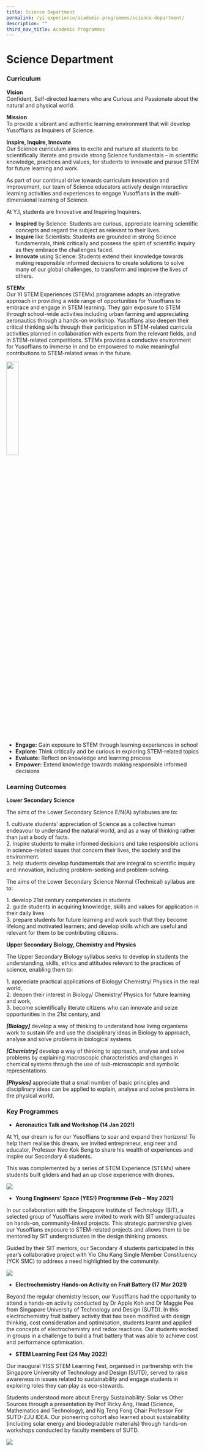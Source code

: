 ```yaml
---
title: Science Department
permalink: /yi-experience/academic-programmes/science-department/
description: ""
third_nav_title: Academic Programmes
---
```

# **Science Department**

### Curriculum

**Vision**    
Confident, Self-directed learners who are Curious and Passionate about the natural and physical world.

**Mission**    
To provide a vibrant and authentic learning environment that will develop Yusoffians as Inquirers of Science.

**Inspire, Inquire, Innovate**    
Our Science curriculum aims to excite and nurture all students to be scientifically literate and provide strong Science fundamentals – in scientific knowledge, practices and values, for students to innovate and pursue STEM for future learning and work.

As part of our continual drive towards curriculum innovation and improvement, our team of Science educators actively design interactive learning activities and experiences to engage Yusoffians in the multi-dimensional learning of Science.

At Y.I, students are Innovative and Inspiring Inquirers.

*   **Inspired** by Science: Students are curious, appreciate learning scientific concepts and regard the subject as relevant to their lives.
*   **Inquire** like Scientists: Students are grounded in strong Science fundamentals, think critically and possess the spirit of scientific inquiry as they embrace the challenges faced.
*   **Innovate** using Science: Students extend their knowledge towards making responsible informed decisions to create solutions to solve many of our global challenges, to transform and improve the lives of others.

**STEMx**   
Our YI STEM Experiences (STEMx) programme adopts an integrative approach in providing a wide range of opportunities for Yusoffians to embrace and engage in STEM learning. They gain exposure to STEM through school-wide activities including urban farming and appreciating aeronautics through a hands-on workshop. Yusoffians also deepen their critical thinking skills through their participation in STEM-related curricula activities planned in collaboration with experts from the relevant fields, and in STEM-related competitions. STEMx provides a conducive environment for Yusoffians to immerse in and be empowered to make meaningful contributions to STEM-related areas in the future.

<img src="/images/Engage_Explore_Empower_Evaluate.png" 
     style="width:25%">

*   **Engage:** Gain exposure to STEM through learning experiences in school  
*   **Explore:** Think critically and be curious in exploring STEM-related topics
*   **Evaluate:** Reflect on knowledge and learning process
*   **Empower:** Extend knowledge towards making responsible informed decisions

### Learning Outcomes

**Lower Secondary Science**

The aims of the Lower Secondary Science E/N(A) syllabuses are to:

1\.  cultivate students’ appreciation of Science as a collective human endeavour to understand the natural world, and as a way of thinking rather than just a body of facts.    
2\.  inspire students to make informed decisions and take responsible actions in science-related issues that concern their lives, the society and the environment.   
3\.  help students develop fundamentals that are integral to scientific inquiry and innovation, including problem-seeking and problem-solving.   

The aims of the Lower Secondary Science Normal (Technical) syllabus are to:

1\.  develop 21st century competencies in students    
2\.  guide students in acquiring knowledge, skills and values for application in their daily lives    
3\.  prepare students for future learning and work such that they become lifelong and motivated learners; and develop skills which are useful and relevant for them to be contributing citizens.    

**Upper Secondary Biology, Chemistry and Physics**

The Upper Secondary Biology syllabus seeks to develop in students the understanding, skills, ethics and attitudes relevant to the practices of science, enabling them to:

1\.  appreciate practical applications of Biology/ Chemistry/ Physics in the real world,    
2\.  deepen their interest in Biology/ Chemistry/ Physics for future learning and work,    
3\.  become scientifically literate citizens who can innovate and seize opportunities in the 21st century, and   


**_\[Biology\]_** develop a way of thinking to understand how living organisms work to sustain life and use the disciplinary ideas in Biology to approach, analyse and solve problems in biological systems.

**_\[Chemistry\]_** develop a way of thinking to approach, analyse and solve problems by explaining macroscopic characteristics and changes in chemical systems through the use of sub-microscopic and symbolic representations.

**_\[Physics\]_** appreciate that a small number of basic principles and disciplinary ideas can be applied to explain, analyse and solve problems in the physical world.

### Key Programmes

*   **Aeronautics Talk and Workshop (14 Jan 2021)**

At YI, our dream is for our Yusoffians to soar and expand their horizons! To help them realise this dream, we invited entrepreneur, engineer and educator, Professor Neo Kok Beng to share his wealth of experiences and inspire our Secondary 4 students.

This was complemented by a series of STEM Experience (STEMx) where students built gliders and had an up close experience with drones.

![](/images/sci.jpg)

*   **Young Engineers’ Space (YES!) Programme (Feb – May 2021)**

In our collaboration with the Singapore Institute of Technology (SIT), a selected group of Yusoffians were invited to work with SIT undergraduates on hands-on, community-linked projects. This strategic partnership gives our Yusoffians exposure to STEM-related projects and allows them to be mentored by SIT undergraduates in the design thinking process.

Guided by their SIT mentors, our Secondary 4 students participated in this year’s collaborative project with Yio Chu Kang Single Member Constituency (YCK SMC) to address a need highlighted by the community.

![](/images/sci1.jpg)

*   **Electrochemistry Hands-on Activity on Fruit Battery (17 Mar 2021)**

Beyond the regular chemistry lesson, our Yusoffians had the opportunity to attend a hands-on activity conducted by Dr Apple Koh and Dr Maggie Pee from Singapore University of Technology and Design (SUTD). In this electrochemistry fruit battery activity that has been modified with design thinking, cost consideration and optimisation, students learnt and applied the concepts of electrochemistry and redox reactions. Our students worked in groups in a challenge to build a fruit battery that was able to achieve cost and performance optimisation.

* **STEM Learning Fest (24 May 2022)**

Our inaugural YISS STEM Learning Fest, organised in partnership with the Singapore University of Technology and Design (SUTD), served to raise awareness in issues related to sustainability and engage students in exploring roles they can play as eco-stewards.

Students understood more about Energy Sustainability: Solar vs Other Sources through a presentation by Prof Ricky Ang, Head (Science, Mathematics and Technology), and Ng Teng Fong Chair Professor For SUTD-ZJU IDEA. Our pioneering cohort also learned about sustainability (including solar energy and biodegradable materials) through hands-on workshops conducted by faculty members of SUTD.

![](/images/sci2.jpg)